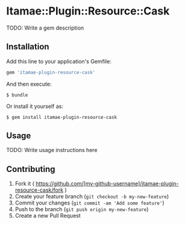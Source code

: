 # Itamae::Plugin::Resource::Cask

TODO: Write a gem description

## Installation

Add this line to your application's Gemfile:

```ruby
gem 'itamae-plugin-resource-cask'
```

And then execute:

    $ bundle

Or install it yourself as:

    $ gem install itamae-plugin-resource-cask

## Usage

TODO: Write usage instructions here

## Contributing

1. Fork it ( https://github.com/[my-github-username]/itamae-plugin-resource-cask/fork )
2. Create your feature branch (`git checkout -b my-new-feature`)
3. Commit your changes (`git commit -am 'Add some feature'`)
4. Push to the branch (`git push origin my-new-feature`)
5. Create a new Pull Request
